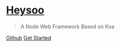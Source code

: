 # [Heysoo](/)

> A Node Web Framework Based on Koa

[Github](https://github.com/hishengs/heysoo)
[Get Started](?id=%e4%bb%8b%e7%bb%8d)